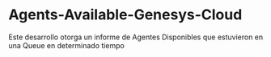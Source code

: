 # Agents-Available-Genesys-Cloud
Este desarrollo otorga un informe de Agentes Disponibles que estuvieron en una Queue en determinado tiempo
